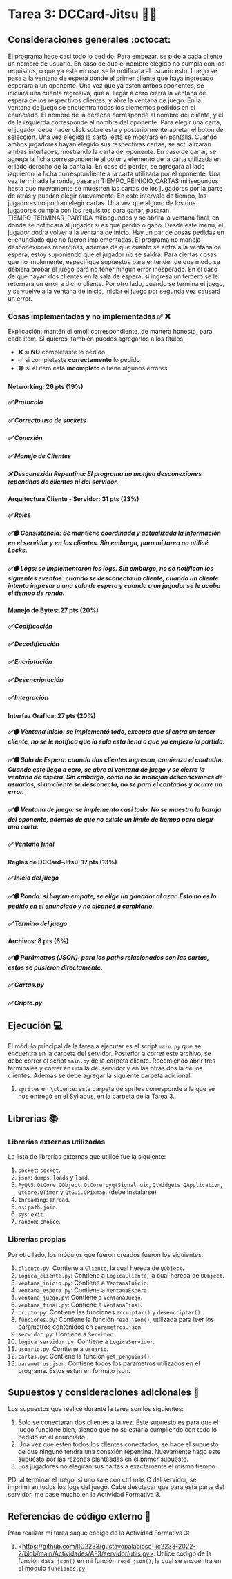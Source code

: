 # Tarea 3: DCCard-Jitsu 🐧🥋



## Consideraciones generales :octocat:

El programa hace casi todo lo pedido. Para empezar, se pide a cada cliente un nombre de usuario. En caso de que el nombre elegido no cumpla con los requisitos, o que ya este en uso, se le notificara al usuario esto. Luego se pasa a la ventana de espera donde el primer cliente que haya ingresado esperara a un oponente. Una vez que ya esten ambos oponentes, se iniciara una cuenta regresiva, que al llegar a cero cierra la ventana de espera de los respectivos clientes, y abre la ventana de juego. En la ventana de juego se encuentra todos los elementos pedidos en el enunciado. El nombre de la derecha corresponde al nombre del cliente, y el de la izquierda corresponde al nombre del oponente. Para elegir una carta, el jugador debe hacer click sobre esta y posteriormente apretar el boton de selección. Una vez elegida la carta, esta se mostrara en pantalla. Cuando ambos jugadores hayan elegido sus respectivas cartas, se actualizarán ambas interfaces, mostrando la carta del oponente. En caso de ganar, se agrega la ficha correspondiente al color y elemento de la carta utilizada en el lado derecho de la pantalla. En caso de perder, se agregara al lado izquierdo la ficha correspondiente a la carta utilizada por el oponente. Una vez terminada la ronda, pasaran TIEMPO_REINICIO_CARTAS milisegundos hasta que nuevamente se muestren las cartas de los jugadores por la parte de atrás y puedan elegir nuevamente. En este intervalo de tiempo, los jugadores no podran elegir cartas. Una vez que alguno de los dos jugadores cumpla con los requisitos para ganar, pasaran TIEMPO_TERMINAR_PARTIDA milisegundos y se abrira la ventana final, en donde se notificara al jugador si es que perdio o gano. Desde este menú, el jugador podra volver a la ventana de inicio. 
Hay un par de cosas pedidas en el enunciado que no fueron implementadas. El programa no maneja desconexiones repentinas, además de que cuanto se entra a la ventana de espera, estoy suponiendo que el jugador no se saldra. Para ciertas cosas que no implemente, especifique supuestos para entender de que modo se debiera probar el juego para no tener ningún error inesperado. En el caso de que hayan dos clientes en la sala de espera, si ingresa un tercero se le retornara un error a dicho cliente.
Por otro lado, cuando se termina el juego, y se vuelve a la ventana de inicio, iniciar el juego por segunda vez causará un error. 



### Cosas implementadas y no implementadas :white_check_mark: :x:

Explicación: mantén el emoji correspondiente, de manera honesta, para cada item. Si quieres, también puedes agregarlos a los títulos:
- ❌ si **NO** completaste lo pedido
- ✅ si completaste **correctamente** lo pedido
- 🟠 si el item está **incompleto** o tiene algunos errores
#### Networking: 26 pts (19%)
##### ✅ Protocolo	
##### ✅ Correcto uso de sockets		
##### ✅ Conexión	
##### ✅ Manejo de Clientes	
##### ❌ Desconexión Repentina: El programa no manjea desconexiones repentinas de clientes ni del servidor.
#### Arquitectura Cliente - Servidor: 31 pts (23%)			
##### ✅ Roles			
##### ✅🟠 Consistencia: Se mantiene coordinada y actualizada la información en el servidor y en los clientes. Sin embargo, para mi tarea no utilicé Locks.		
##### ✅🟠 Logs: se implementaron los logs. Sin embargo, no se notifican los siguentes eventos: cuando se desconecta un cliente, cuando un cliente intenta ingresar a una sala de espera y cuando a un jugador se le acaba el tiempo de ronda.
#### Manejo de Bytes: 27 pts (20%)
##### ✅ Codificación			
##### ✅ Decodificación			
##### ✅ Encriptación		
##### ✅ Desencriptación	
##### ✅ Integración
#### Interfaz Gráfica: 27 pts (20%)	
##### ✅🟠 Ventana inicio: se implementó todo, excepto que si entra un tercer cliente, no se le notifica que la sala esta llena o que ya empezo la partida.		
##### ✅🟠 Sala de Espera: cuando dos clientes ingresan, comienza el contador. Cuando este llega a cero, se abre al ventana de juego y se cierra la ventana de espera. Sin embargo, como no se manejan desconexiones de usuarios, si un cliente se desconecta, no se para el contados y ocurre un error.
##### ✅🟠 Ventana de juego: se implemento casi todo. No se muestra la baraja del oponente, además de que no existe un límite de tiempo para elegir una carta.							
##### ✅ Ventana final
#### Reglas de DCCard-Jitsu: 17 pts (13%)
##### ✅ Inicio del juego			
##### ✅🟠 Ronda: si hay un empate, se elige un ganador al azar. Esto no es lo pedido en el enunciado y no alcancé a cambiarlo.				
##### ✅ Termino del juego
#### Archivos: 8 pts (6%)
##### ✅🟠 Parámetros (JSON): para los paths relacionados con las cartas, estos se pusieron directamente.	
##### ✅ Cartas.py	
##### ✅ Cripto.py




## Ejecución :computer:
El módulo principal de la tarea a ejecutar es el script  ```main.py``` que se encuentra en la carpeta del servidor. Posterior a correr este archivo, se debe correr el script ```main.py``` de la carpeta cliente. Recomiendo abrir tres terminales y correr en una la del servidor y en las otras dos la de los clientes.
Además se debe agregar la siguiente carpeta adicional:
1. ```sprites``` en ```\cliente```: esta carpeta de sprites corresponde a la que se nos entregó en el Syllabus, en la carpeta de la Tarea 3.



## Librerías :books:
### Librerías externas utilizadas
La lista de librerías externas que utilicé fue la siguiente:

1. ```socket```: ```socket```.
2. ```json```: ```dumps```, ```loads``` y ```load```.
3. ```PyQt5```: ```QtCore.QObject```, ```QtCore.pyqtSignal```, ```uic```, ```QtWidgets.QApplication```, ```QtCore.QTimer``` y ```QtGui.QPixmap```. (debe instalarse)
4. ```threading```: ```Thread```.
5. ```os```: ```path.join```.
6. ```sys```: ```exit```.
7. ```random```: ```choice```.

### Librerías propias
Por otro lado, los módulos que fueron creados fueron los siguientes:

1. ```cliente.py```: Contiene a ```Cliente```, la cual hereda de ```QObject```.
2. ```logica_cliente.py```: Contiene a ```LogicaCliente```, la cual hereda de ```QObject```.
3. ```ventana_inicio.py```: Contiene a ```VentanaInicio```.
4. ```ventana_espera.py```: Contiene a ```VentanaEspera```.
5. ```ventana_juego.py```: Contiene a ```VentanaJuego```.
6. ```ventana_final.py```: Contiene a ```VentanaFinal```.
7. ```cripto.py```: Contiene las funciones ```encriptar()``` y ```desencriptar()```.
8. ```funciones.py```: Contiene la función ```read_json()```, utilizada para leer los parametros contenidos en ```parametros.json```.
9. ```servidor.py```: Contiene a ```Servidor```.
10. ```logica_servidor.py```: Contiene a ```LogicaServidor```.
11. ```usuario.py```: Contiene a ```Usuario```.
12. ```cartas.py```: Contiene la función ```get_penguins()```.
13. ```parametros.json```: Contiene todos los parametros utilizados en el programa. Estos estan en formato json.

## Supuestos y consideraciones adicionales :thinking:
Los supuestos que realicé durante la tarea son los siguientes:

1. Solo se conectarán dos clientes a la vez. Este supuesto es para que el juego funcione bien, siendo que no se estaría cumpliendo con todo lo pedido en el enunciado.
2. Una vez que esten todos los clientes conectados, se hace el supuesto de que ninguno tendra una conexión repentina. Nuevamente hago este supuesto por las rezones planteadas en el primer supuesto.
3. Los jugadores no elegiran sus cartas a exactamente el mismo tiempo. 


PD: al terminar el juego, si uno sale con ctrl más C del servidor, se imprimiran todos los logs del juego. Cabe desctacar que para esta parte del servidor, me base mucho en la Actividad Formativa 3.




## Referencias de código externo :book:

Para realizar mi tarea saqué código de la Actividad Formativa 3:
1. \<https://github.com/IIC2233/gustavopalaciosc-iic2233-2022-2/blob/main/Actividades/AF3/servidor/utils.py>: Utilice código de la función ```data_json()``` en mi función ```read_json()```, la cual se encuentra en el módulo ```funciones.py```.



